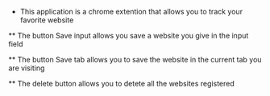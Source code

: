 * This application is a chrome extention that allows you to track your favorite website

** The button Save input allows you save a website you give in the input field

** The button Save tab allows you to save the website in the current tab you are visiting

** The delete button allows you to detete all the websites registered
